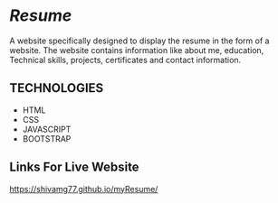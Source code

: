 # *Resume*

A website specifically designed to display the resume in the form of a website. The website contains information like about me, education, Technical skills, projects, certificates and contact information.

## TECHNOLOGIES
* HTML
* CSS
* JAVASCRIPT
* BOOTSTRAP                     

## Links For Live Website
https://shivamg77.github.io/myResume/

